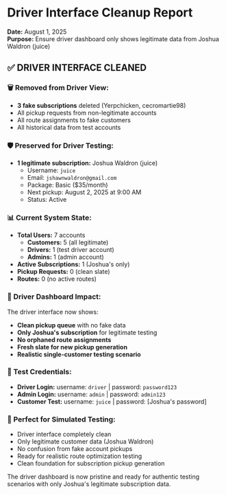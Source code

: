# Driver Interface Cleanup Report
**Date:** August 1, 2025  
**Purpose:** Ensure driver dashboard only shows legitimate data from Joshua Waldron (juice)

## ✅ DRIVER INTERFACE CLEANED

### 🗑️ Removed from Driver View:
- **3 fake subscriptions** deleted (Yerpchicken, cecromartie98)
- All pickup requests from non-legitimate accounts
- All route assignments to fake customers
- All historical data from test accounts

### 🛡️ Preserved for Driver Testing:
- **1 legitimate subscription:** Joshua Waldron (juice)
  - Username: `juice`
  - Email: `jshawnwaldron@gmail.com`
  - Package: Basic ($35/month)
  - Next pickup: August 2, 2025 at 9:00 AM
  - Status: Active

### 📊 Current System State:
- **Total Users:** 7 accounts
  - **Customers:** 5 (all legitimate)
  - **Drivers:** 1 (test driver account)
  - **Admins:** 1 (admin account)
- **Active Subscriptions:** 1 (Joshua's only)
- **Pickup Requests:** 0 (clean slate)
- **Routes:** 0 (no active routes)

### 🚛 Driver Dashboard Impact:
The driver interface now shows:
- **Clean pickup queue** with no fake data
- **Only Joshua's subscription** for legitimate testing
- **No orphaned route assignments**
- **Fresh slate for new pickup generation**
- **Realistic single-customer testing scenario**

### 🔐 Test Credentials:
- **Driver Login:** username: `driver` | password: `password123`
- **Admin Login:** username: `admin` | password: `admin123`
- **Customer Test:** username: `juice` | password: [Joshua's password]

### 🎯 Perfect for Simulated Testing:
- Driver interface completely clean
- Only legitimate customer data (Joshua Waldron)
- No confusion from fake account pickups
- Ready for realistic route optimization testing
- Clean foundation for subscription pickup generation

The driver dashboard is now pristine and ready for authentic testing scenarios with only Joshua's legitimate subscription data.